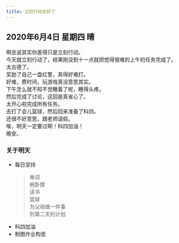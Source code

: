 ```yaml
---
title: 立刻行动太好了
---
```

## 2020年6月4日 星期四 晴
啊总说其实你差得只是立刻行动。  
今天就立刻行动了，结果刚没到十一点就把觉得很难的上午的任务完成了。  
太古德了。  
奖励了自己一盘红警，真得好难打。  
好难，费时间，玩游戏真没意思其实。  
下午怎么就不知不觉睡着了呢，睡得头疼。  
然后完成了讨论，这回是真省心了。  
太开心啦完成所有任务。  
去打了会儿篮球，然后回来准备了科四。  
还很不好意思，跟老师请假。  
唉，明天一定要过啊！科四加油！  
晚安。
### 关于明天
* 每日坚持
	> 单词  
	> 俯卧撑  
	> 读书  
	> 篮球  
	> 为父母做一件事  
	> 列第二天的计划  
* 科四加油  
* 制图作业构思  